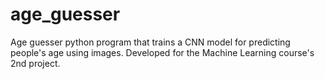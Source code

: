 # age_guesser
Age guesser python program that trains a CNN model for predicting people's age using images. Developed for the Machine Learning course's 2nd project.
